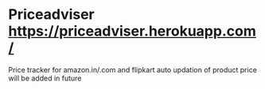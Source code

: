 # Priceadviser https://priceadviser.herokuapp.com/
Price tracker for amazon.in/.com and flipkart
auto updation of product price will be added in future
